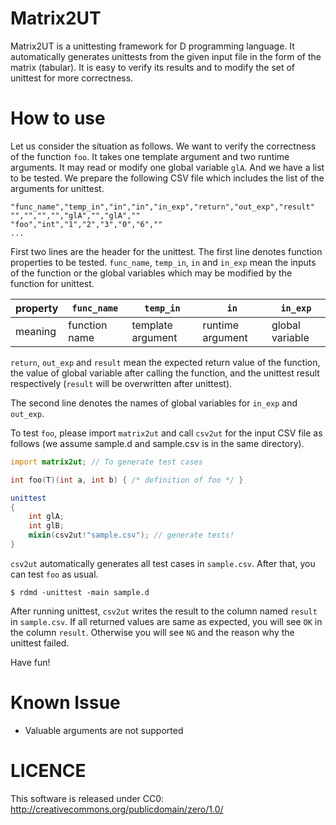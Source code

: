 Matrix2UT
=========

Matrix2UT is a unittesting framework for D programming language.
It automatically generates unittests from the given input file in the form of the matrix (tabular).
It is easy to verify its results and to modify the set of unittest for more correctness.

How to use
==========
Let us consider the situation as follows.
We want to verify the correctness of the function `foo`.
It takes one template argument and two runtime arguments.
It may read or modify one global variable `glA`.
And we have a list to be tested.
We prepare the following CSV file which includes the list of the arguments for unittest.

```csv:sample.csv
"func_name","temp_in","in","in","in_exp","return","out_exp","result"
"","","","","glA","","glA",""
"foo","int","1","2","3","0","6",""
...
```

First two lines are the header for the unittest.
The first line denotes function properties to be tested.
`func_name`, `temp_in`, `in` and `in_exp` mean the inputs of the function or the global variables which may be modified by the function for unittest.

| property | `func_name` | `temp_in` | `in` | `in_exp` |
|----------|-------------|-----------|------|----------|
| meaning | function name | template argument| runtime argument | global variable |

`return`, `out_exp` and `result` mean the expected return value of the function,
the value of global variable after calling the function, and the unittest result respectively
(`result` will be overwritten after unittest).

The second line denotes the names of global variables for `in_exp` and `out_exp`.

To test `foo`, please import `matrix2ut` and call `csv2ut` for the input CSV file as follows
(we assume sample.d and sample.csv is in the same directory).

```d:sample.d
import matrix2ut; // To generate test cases

int foo(T)(int a, int b) { /* definition of foo */ }

unittest
{
    int glA;
    int glB;
    mixin(csv2ut!"sample.csv"); // generate tests!
}
```

`csv2ut` automatically generates all test cases in `sample.csv`.
After that, you can test `foo` as usual.

```sh:
$ rdmd -unittest -main sample.d
```

After running unittest, `csv2ut` writes the result to the column named `result` in `sample.csv`.
If all returned values are same as expected, you will see `OK` in the column `result`.
Otherwise you will see `NG` and the reason why the unittest failed.


Have fun!

Known Issue
===========
- Valuable arguments are not supported

LICENCE
=======
This software is released under CC0: http://creativecommons.org/publicdomain/zero/1.0/
